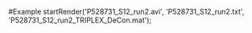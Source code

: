 #Example
startRender('P528731_S12_run2.avi', 'P528731_S12_run2.txt', 'P528731_S12_run2_TRIPLEX_DeCon.mat');